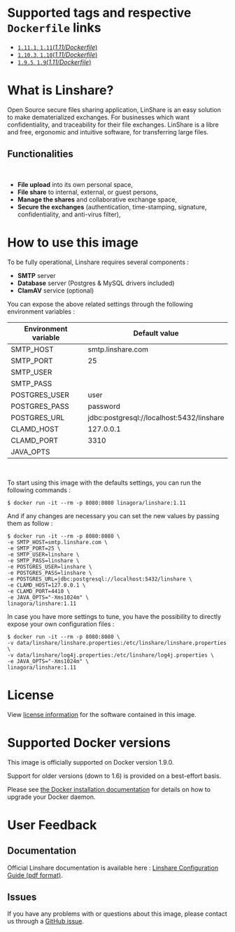Supported tags and respective `Dockerfile` links
================================================

- [`1.11.1`, `1.11`(*1.11/Dockerfile*)](https://github.com/linagora/linshare-dockerfile/blob/1.11/Dockerfile)
- [`1.10.3`, `1.10`(*1.11/Dockerfile*)](https://github.com/linagora/linshare-dockerfile/blob/1.10/Dockerfile)
- [`1.9.5`, `1.9`(*1.11/Dockerfile*)](https://github.com/linagora/linshare-dockerfile/blob/1.9/Dockerfile)

What is Linshare?
=================

Open Source secure files sharing application, LinShare is an easy solution to make dematerialized exchanges. For businesses which want confidentiality, and traceability for their file exchanges. LinShare is a libre and free, ergonomic and intuitive software, for transferring large files.

Functionalities
---------------

</br>

* **File upload** into its own personal space,
* **File share** to internal, external, or guest persons,
* **Manage the shares** and collaborative exchange space,
* **Secure the exchanges** (authentication, time-stamping, signature, confidentiality, and anti-virus filter),


How to use this image
=====================

To be fully operational, Linshare requires several components :
* **SMTP** server
* **Database** server (Postgres & MySQL drivers included)
* **ClamAV** service (optional)

You can expose the above related settings through the following environment variables :


| Environment variable      | Default value                                                                                                |
|---------------------------|--------------------------------------------------------------------------------------------------------------|
|SMTP_HOST                  |smtp.linshare.com                                                                                             |
|SMTP_PORT                  |25                                                                                                            |
|SMTP_USER                  |                                                                                                              |
|SMTP_PASS                  |                                                                                                              |
|POSTGRES_USER              |user                                                                                                          |
|POSTGRES_PASS              |password                                                                                                      |
|POSTGRES_URL               |jdbc:postgresql://localhost:5432/linshare                                                                     |
|CLAMD_HOST                 |127.0.0.1                                                                                                     |
|CLAMD_PORT                 |3310                                                                                                          |
|JAVA_OPTS                  |                                                                                                              |

<br/>

To start using this image with the defaults settings, you can run the following commands :

```console
$ docker run -it --rm -p 8080:8080 linagora/linshare:1.11
```

And if any changes are necessary you can set the new values by passing them as follow :

```console
$ docker run -it --rm -p 8080:8080 \
-e SMTP_HOST=smtp.linshare.com \
-e SMTP_PORT=25 \
-e SMTP_USER=linshare \
-e SMTP_PASS=linshare \
-e POSTGRES_USER=linshare \
-e POSTGRES_PASS=linshare \
-e POSTGRES_URL=jdbc:postgresql://localhost:5432/linshare \
-e CLAMD_HOST=127.0.0.1 \
-e CLAMD_PORT=4410 \
-e JAVA_OPTS="-Xms1024m" \
linagora/linshare:1.11
```

In case you have more settings to tune, you have the possibility to directly expose your own configuration files :

```console
$ docker run -it --rm -p 8080:8080 \
-v data/linshare/linshare.properties:/etc/linshare/linshare.properties \
-v data/linshare/log4j.properties:/etc/linshare/log4j.properties \
-e JAVA_OPTS="-Xms1024m" \
linagora/linshare:1.11
```

License
=======

View [license information](http://www.linshare.org/licenses/LinShare-License_AfferoGPL-v3_en.pdf) for the software contained in this image.

Supported Docker versions
=========================

This image is officially supported on Docker version 1.9.0.

Support for older versions (down to 1.6) is provided on a best-effort basis.

Please see [the Docker installation documentation](https://docs.docker.com/installation/) for details on how to upgrade your Docker daemon.

User Feedback
=============

Documentation
-------------

Official Linshare documentation is available here : [Linshare Configuration Guide (pdf format)](http://download.linshare.org/documentation/admins/Linagora_DOC_LinShare-1.7.0_Guide-Config-Admin_fr_20150303.pdf).


Issues
------

If you have any problems with or questions about this image, please contact us through a [GitHub issue](https://github.com/linagora/linshare/issues).

